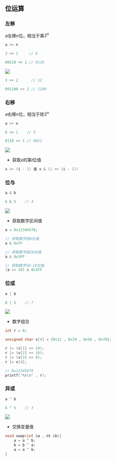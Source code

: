 <!--
 * @Description: 
 * @Version: 1.0
 * @Author: DaLao
 * @Email: dalao_li@163.com
 * @Date: 2021-11-14 23:48:54
 * @LastEditors: dalao
 * @LastEditTime: 2022-04-21 22:58:47
-->

## 位运算


### 左移


$a$左移$n$位，相当于乘$2^{n}$

```c
a << n
```

```c
3 << 1     // 6

00110 << 1 // 0110
```

![](https://cdn.hurra.ltd/img/2022-4-3-2332.svg)

```c
3 << 2      // 12

001100 << 2 // 1100
```



### 右移


$a$右移$n$位，相当于除$2^{n}$

```c
a >> n
```

```c
6 >> 1    // 3

0110 >> 1 // 0011
```

![](https://cdn.hurra.ltd/img/2022-4-3-2334.svg)


- 获取$x$的第$i$位值

```c
x >> (i - 1) 或 x & (1 << (i - 1))
```


### 位与


```c
a & b
```

```c
6 & 5    // 4
```

![](https://cdn.hurra.ltd/img/2022-4-3-2339.svg)

- 获取数字区间值

```c
a = 0x12345678;

// 获取数字低8位值
a & 0xFF

// 获取数字低10位值
a & 0x3FF

// 获取数字10-19位值
(a >> 10) & 0x3FF
```


### 位或

```c
a | b
```

```c
6 | 5    // 7
```

![](https://cdn.hurra.ltd/img/2022-4-3-2340.svg)

- 数字组合

```c
int r = 0;

unsigned char v[4] = {0x12 , 0x34 , 0x56 , 0x78};

r |= (v[1] << 24);
r |= (v[2] << 16);
r |= (v[3] << 8);
r |= v[4];

// 0x12345678
printf("%x\n" , r);
```



### 异或

```c
a ^ b
```

```c
6 ^ 5    // 3
```

![](https://cdn.hurra.ltd/img/2022-4-3-2343.svg)


- 交换变量值

```c
void swap(int &a , nt &b){
    a = a ^ b; 
    b = b ^ a;
    a = a ^ b;
}
```